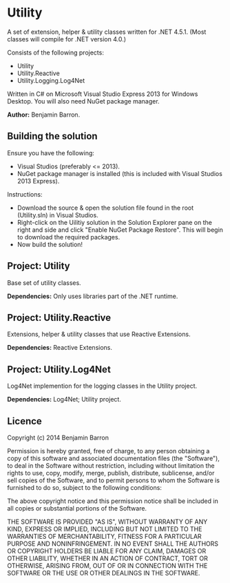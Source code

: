 Utility
=======

A set of extension, helper & utility classes written for .NET 4.5.1. (Most classes will compile for .NET version 4.0.)

Consists of the following projects:

- Utility
- Utility.Reactive
- Utility.Logging.Log4Net

Written in C# on Microsoft Visual Studio Express 2013 for Windows Desktop. You will also need NuGet package manager.

**Author:** Benjamin Barron.

Building the solution
---------------------

Ensure you have the following:

- Visual Studios (preferably <= 2013).
- NuGet package manager is installed (this is included with Visual Studios 2013 Express).

Instructions:

- Download the source & open the solution file found in the root (Utility.sln) in Visual Studios.
- Right-click on the Uilitiy solution in the Solution Explorer pane on the right and side and click "Enable NuGet Package Restore". This will begin to download the required packages.
- Now build the solution!

Project: Utility
----------------

Base set of utility classes.

**Dependencies:** Only uses libraries part of the .NET runtime.

Project: Utility.Reactive
-------------------------

Extensions, helper & utility classes that use Reactive Extensions.

**Dependencies:** Reactive Extensions.

Project: Utility.Log4Net
------------------------

Log4Net implemention for the logging classes in the Utility project.

**Dependencies:** Log4Net; Utility project.

Licence
-------

Copyright (c) 2014 Benjamin Barron

Permission is hereby granted, free of charge, to any person obtaining a copy 
of this software and associated documentation files (the "Software"), to deal 
in the Software without restriction, including without limitation the rights 
to use, copy, modify, merge, publish, distribute, sublicense, and/or sell 
copies of the Software, and to permit persons to whom the Software is furnished 
to do so, subject to the following conditions:

The above copyright notice and this permission notice shall be included in all 
copies or substantial portions of the Software.

THE SOFTWARE IS PROVIDED "AS IS", WITHOUT WARRANTY OF ANY KIND, EXPRESS OR IMPLIED, 
INCLUDING BUT NOT LIMITED TO THE WARRANTIES OF MERCHANTABILITY, FITNESS FOR A 
PARTICULAR PURPOSE AND NONINFRINGEMENT. IN NO EVENT SHALL THE AUTHORS OR COPYRIGHT 
HOLDERS BE LIABLE FOR ANY CLAIM, DAMAGES OR OTHER LIABILITY, WHETHER IN AN ACTION 
OF CONTRACT, TORT OR OTHERWISE, ARISING FROM, OUT OF OR IN CONNECTION WITH THE 
SOFTWARE OR THE USE OR OTHER DEALINGS IN THE SOFTWARE.
